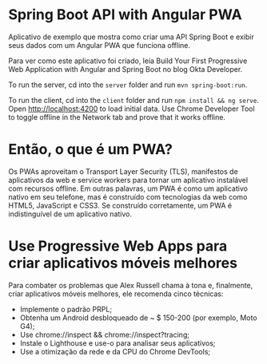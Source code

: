 # Spring Boot API with Angular PWA
 
Aplicativo de exemplo que mostra como criar uma API Spring Boot e exibir seus dados com um Angular PWA que funciona offline.

Para ver como este aplicativo foi criado, leia Build Your First Progressive Web Application with Angular and Spring Boot no blog Okta Developer.

To run the server, cd into the `server` folder and run `mvn spring-boot:run`.

To run the client, cd into the `client` folder and run `npm install && ng serve`. Open <http://localhost:4200> to load initial data. Use Chrome Developer Tool to toggle offline in the Network tab and prove that it works offline.

# Então, o que é um PWA?
Os PWAs aproveitam o Transport Layer Security (TLS), manifestos de aplicativos da web e service workers para tornar um aplicativo instalável com recursos offline. Em outras palavras, um PWA é como um aplicativo nativo em seu telefone, mas é construído com tecnologias da web como HTML5, JavaScript e CSS3. Se construído corretamente, um PWA é indistinguível de um aplicativo nativo.

# Use Progressive Web Apps para criar aplicativos móveis melhores

Para combater os problemas que Alex Russell chama à tona e, finalmente, criar aplicativos móveis melhores, ele recomenda cinco técnicas:

- Implemente o padrão PRPL;
- Obtenha um Android desbloqueado de ~ $ 150-200 (por exemplo, Moto G4);
- Use chrome://inspect && chrome://inspect?tracing;
- Instale o Lighthouse e use-o para analisar seus aplicativos;
- Use a otimização da rede e da CPU do Chrome DevTools;

